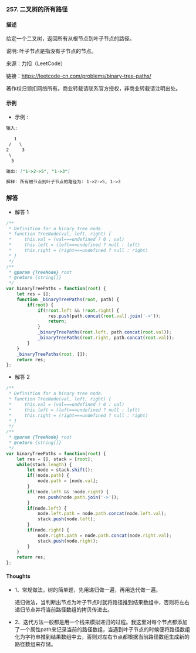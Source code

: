 ### 257. 二叉树的所有路径

#### 描述

给定一个二叉树，返回所有从根节点到叶子节点的路径。

说明: 叶子节点是指没有子节点的节点。


来源：力扣（LeetCode）

链接：https://leetcode-cn.com/problems/binary-tree-paths/

著作权归领扣网络所有。商业转载请联系官方授权，非商业转载请注明出处。

#### 示例

+ 示例 :
```md
输入:

   1
 /   \
2     3
 \
  5

输出: ["1->2->5", "1->3"]

解释: 所有根节点到叶子节点的路径为: 1->2->5, 1->3
```


### 解答

+ 解答 1
```js
/**
 * Definition for a binary tree node.
 * function TreeNode(val, left, right) {
 *     this.val = (val===undefined ? 0 : val)
 *     this.left = (left===undefined ? null : left)
 *     this.right = (right===undefined ? null : right)
 * }
 */
/**
 * @param {TreeNode} root
 * @return {string[]}
 */
var binaryTreePaths = function(root) {
    let res = [];
    function _binaryTreePaths(root, path) {
        if(root) {
            if(!root.left && !root.right) {
                res.push(path.concat(root.val).join('->'));
                return;
            }
            _binaryTreePaths(root.left, path.concat(root.val));
            _binaryTreePaths(root.right, path.concat(root.val));
        }
    }
    _binaryTreePaths(root, []);
    return res;
};
```

+ 解答 2
```js
/**
 * Definition for a binary tree node.
 * function TreeNode(val, left, right) {
 *     this.val = (val===undefined ? 0 : val)
 *     this.left = (left===undefined ? null : left)
 *     this.right = (right===undefined ? null : right)
 * }
 */
/**
 * @param {TreeNode} root
 * @return {string[]}
 */
var binaryTreePaths = function(root) {
    let res = [], stack = [root];
    while(stack.length) {
        let node = stack.shift();
        if(!node.path) {
            node.path = [node.val];
        }
        if(!node.left && !node.right) {
            res.push(node.path.join('->'));
        }
        if(node.left) {
            node.left.path = node.path.concat(node.left.val);
            stack.push(node.left);
        }
        if(node.right) {
            node.right.path = node.path.concat(node.right.val);
            stack.push(node.right);
        }
    }
    return res;
};
```


#### Thoughts

+ 1、常规做法，树的简单题，先用递归做一遍，再用迭代做一遍。
  
  递归做法，当判断出节点为叶子节点时就将路径推到结果数组中，否则将左右递归节点并将当前路径数组的拷贝传进去。

+ 2、迭代方法一般都是用一个栈来模拟递归的过程。我这里对每个节点都添加了一个属性path来记录当前的路径数组，当遇到叶子节点的时候便将路径数组化为字符串推到结果数组中去，否则对左右节点都根据当前路径数组生成新的路径数组来存储。
